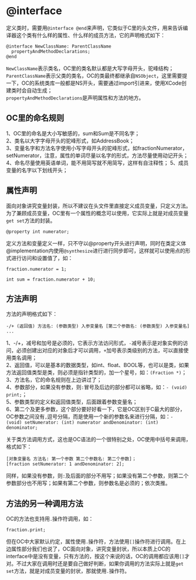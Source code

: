 # @interface

定义类时，需要用`@interface @end`来声明，它类似于C里的头文件，用来告诉编译器这个类有什么样的属性、什么样的成员方法，它的声明格式如下：

``` objc
@interface NewClassName: ParentClassName
  propertyAndMethodDeclarations;
@end
```

`NewClassName`表示类名，OC里的类名默认都是大写字母开头，驼峰结构；  
`ParentClassName`表示父类的类名，OC的类最终都继承自`NSObject`，这里需要提一下，OC的系统类库一般都是NS开头，需要通过import引进来，使用XCode创建类时会自动生成；  
`propertyAndMethodDeclarations`是声明属性和方法的地方。

## OC里的命名规则
1、OC里的命名是大小写敏感的，sum和Sum是不同名字；  
2、类名以大字字母开头的驼峰形式，如AddressBook；  
3、变量名字和方法名字使用小写字母开头的驼峰形式，如fractionNumerator，setNumerator，注意，属性的单词尽量以名字的形式，方法尽量使用动记开头；  
4、命名尽量使用英语单词，能不用简写就不用简写，这样有自注释性；
5、成员变量的名字以下划线开头；

## 属性声明
面向对象讲究变量封装，所以不建议在头文件里直接定义成员变量，只定义方法。为了兼顾成员变量，OC里有一个属性的概念可以使用，它实际上就是对成员变量`get set`方法的封装。

``` objc
@property int numerator;
```

定义方法和变量定义一样，只不守以@property开头进行声明，同时在类定义体@implementation内使用`@synthesize`进行进行同步即可，这样就可以使用点的形式进行访问和设置值了，如：

``` objc
fraction.numerator = 1;

int sum = fraction.numerator + 10;
```

## 方法声明
方法的声明格式如下：

```
-/+ (返回值) 方法名: (参数类型) 入参变量名 [第二个参数名: (参数类型) 入参变量名] ...
```

1、-/+，减号和加号是必须的，它表示方法访问形式，`-`减号表示是对象实例的访问，必须创建出对应的对象后才可以调用，`+`加号表示类级别的方法，可以直接使用类名调用；  
2、返回值，可以是基本的数据类型，如int、float、BOOL等，也可以是类，如果方法返回值类型是类，则必须是指针类型的，加一个星号，如：`(Fraction *)`；  
3、方法名，它的命名规则在上边讲过了；  
4、参数部分，如果没有参数，则`:`冒号及后边的部分都可以省略，如：`- (void) print;`；  
5、参数类型的定义和返回值类型，后面跟着参数变量名；  
6、第二个及更多参数，这个部分要好好看一下，它是OC区别于C最大的部分，OC参数之间没有`,`逗号分隔，而是使用一个新的参数名来进行分隔，如：`- (void) setNumerator: (int) numerator andDenominator: (int) denominator;`  

关于类方法调用方式，这也是OC语法的一个很特别之处，OC使用中括号来调用，格式如下：

```
[对象变量名 方法名: 第一个参数 第二个参数名: 第二个参数]；
[fraction setNumerator: 1 andDenominator: 2];
```

同样，如果没有参数，则`:`及后面的部分不用写；如果没有第二个参数，则第二个参数部分也不用写；如果有第二个参数，则参数名是必须的；依次类推。

## 方法的另一种调用方法

OC的方法也支持用`.`操作符调用，如：

```
fraction.print;
```

但在OC中大家默认约定，属性使用`.`操作符，方法使用`[]`操作符进行调用。在上边属性部分我们也说了，OC面向对象，讲究变量封状，所以本质上OC的interface中是没有变量，只有方法的，按这个来说的话，OC的调用都应该用`[]`才对。不过大家在调用时还是要自己做好判断，如果你调用的方法实际上就是`get set`方法，就是对成员变量的封状，那就使用`.`操作符。

